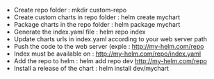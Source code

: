 - Create repo folder : mkdir custom-repo
- Create custom charts in repo folder : helm create mychart
- Package charts in the repo folder : helm package mychart
- Generate the index.yaml file : helm repo index
- Update charts urls in index.yaml according to your web server path
- Push the code to the web server (exple : http://my-helm.com/repo
- Index must be available on : http://my-helm.com/repo/index.yaml
- Add the repo to helm : helm add repo dev http://my-helm.com/repo
- Install a release of the chart : helm install dev/mychart 

